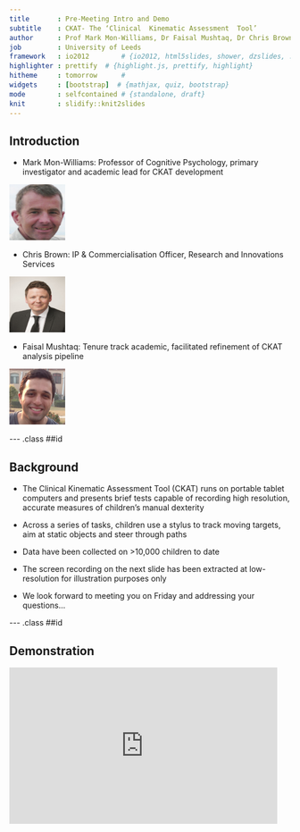 ```yaml
---
title       : Pre-Meeting Intro and Demo
subtitle    : CKAT- The ‘Clinical  Kinematic Assessment  Tool’
author      : Prof Mark Mon-Williams, Dr Faisal Mushtaq, Dr Chris Brown
job         : University of Leeds
framework   : io2012        # {io2012, html5slides, shower, dzslides, ...}
highlighter : prettify  # {highlight.js, prettify, highlight}
hitheme     : tomorrow      # 
widgets     : [bootstrap]  # {mathjax, quiz, bootstrap}
mode        : selfcontained # {standalone, draft}
knit        : slidify::knit2slides
---
```


## Introduction

* Mark Mon-Williams: Professor of Cognitive Psychology, primary investigator and academic lead for CKAT development
<div style="position: relative; left: 16700; top: 0px; z-index:200">
<img src='assets/img/monwilliams.jpg' height="100px" width="100px">
</div>

* Chris Brown: IP & Commercialisation Officer, Research and Innovations Services 
<div style="position: relative; left: 16700; top: 0px; z-index:200">
<img src='assets/img/brown.jpg' height="100px" width="100px">
</div>

* Faisal Mushtaq: Tenure track academic, facilitated refinement of CKAT analysis pipeline
<div style="position: relative; left: 16700; top: 0px; z-index:200">
<img src='assets/img/mushtaq.png' height="100px" width="100px">
</div>

--- .class ##id 

## Background

* The Clinical Kinematic Assessment Tool (CKAT) runs on portable tablet computers and presents brief tests capable of recording high resolution, accurate measures of children’s manual dexterity 

* Across a series of tasks, children use a stylus to track moving targets, aim at static objects and steer through paths

* Data have been collected on >10,000 children to date 

* The screen recording on the next slide has been extracted at low-resolution for illustration purposes only

* We look forward to meeting you on Friday and addressing your questions...

--- .class ##id 

## Demonstration

<iframe width="480" height="280" src="https://www.youtube.com/embed/fY-vcn6iYZE" frameborder="0"></iframe> 
